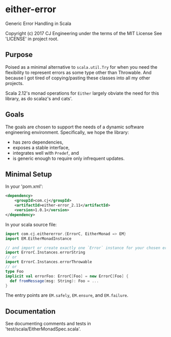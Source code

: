 # either-error

Generic Error Handling in Scala

Copyright (c) 2017 CJ Engineering under the terms of the MIT License
See 'LICENSE' in project root.

## Purpose

Poised as a minimal alternative to `scala.util.Try` for when you need the
flexibility to represent errors as some type other than Throwable. And because I
got tired of copying/pasting these classes into all my other projects.

Scala 2.12's monad operations for `Either` largely obviate the need for this
library, as do scalaz's and cats'.

## Goals

The goals are chosen to support the needs of a dynamic software engineering
environment. Specifically, we hope the library:

- has zero dependencies,
- exposes a stable interface,
- integrates well with `Predef`, and
- is generic enough to require only infrequent updates.

## Minimal Setup

In your 'pom.xml':

```xml
<dependency>
    <groupId>com.cj</groupId>
    <artifactId>either-error_2.11</artifactId>
    <version>1.0.1</version>
</dependency>
```

In your scala source file:

```scala
import com.cj.eithererror.{ErrorC, EitherMonad => EM}
import EM.EitherMonadInstance

// and import or create exactly one `Error` instance for your chosen error type
import ErrorC.Instances.errorString
// or
import ErrorC.Instances.errorThrowable
// or
type Foo
implicit val errorFoo: ErrorC[Foo] = new ErrorC[Foo] {
  def fromMessage(msg: String): Foo = ...
}
```

The entry points are `EM.safely`, `EM.ensure`, and `EM.failure`.

## Documentation

See documenting comments and tests in
'test/scala/EitherMonadSpec.scala'.
